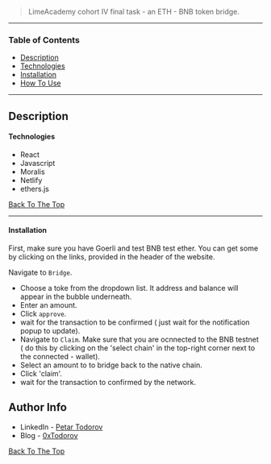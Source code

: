 > LimeAcademy cohort IV final task - an ETH - BNB token bridge.

---

### Table of Contents

- [Description](#description)
- [Technologies](#technologies)
- [Installation](#installation)
- [How To Use](#how-to-use)

---

## Description

#### Technologies

- React
- Javascript
- Moralis
- Netlify
- ethers.js

[Back To The Top](#read-me)

---

#### Installation

First, make sure you have Goerli and test BNB test ether. You can get some by clicking on the links, provided in the header of the website.

Navigate to `Bridge`.

- Choose a toke from the dropdown list. It address and balance will appear in the bubble underneath.
- Enter an amount.
- Click `approve`.
- wait for the transaction to be confirmed ( just wait for the notification popup to update).
- Navigate to `Claim`. Make sure that you are ocnnected to the BNB testnet ( do this by clicking on the 'select chain' in the top-right corner next to the connected - wallet).
- Select an amount to to bridge back to the native chain.
- Click 'claim'.
- wait for the transaction to confirmed by the network.

## Author Info

- LinkedIn - [Petar Todorov](https://www.linkedin.com/in/petargtodorov/)
- Blog - [0xTodorov](https://0xtodorov.hashnode.dev/)

[Back To The Top](#read-me-template)
